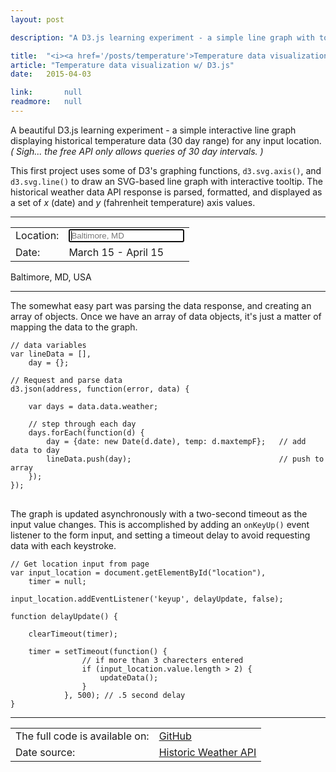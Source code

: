 ```yaml
---
layout: post

description: "A D3.js learning experiment - a simple line graph with tooltip, displaying (30 day range) historical temperature data for any input location."

title:  "<i><a href='/posts/temperature'>Temperature data visualization</a></i>"
article: "Temperature data visualization w/ D3.js"
date:   2015-04-03

link:       null
readmore:   null
---
```


A beautiful D3.js learning experiment - a simple interactive line graph displaying historical temperature data (30 day range) for any input location. *( Sigh... the free API only allows queries of 30 day intervals. )*

This first project uses some of D3's graphing functions, <code>d3.svg.axis()</code>, and <code>d3.svg.line()</code> to draw an SVG-based line graph with interactive tooltip. The historical weather data API response is parsed, formatted, and displayed as a set of <i>x</i> (date) and <i>y</i> (fahrenheit temperature) axis values.

<hr class="dash">

<table class="width-800px">
  <tr>
    <td>Location:</td>
    <td><input type="text" id="location" name="location" onkeyup="delayUpdate()" onchange="updateData()" placeholder="Baltimore, MD" required autofocus></td>     
  </tr>
  <tr>
    <td>Date:</td>      
    <td><span id="previous-date">March 15</span> - <span id="current-date">April 15</span></td>
  </tr>
</table>

<p id="location_display">Baltimore, MD, USA</p>

<div id="graph"></div>

<hr class="dash margin-bottom-30px">

The somewhat easy part was parsing the data response, and creating an array of objects. Once we have an array of data objects, it's just a matter of mapping the data to the graph.

<pre class="code-block">
<code>// data variables
var lineData = [],
    day = {};

// Request and parse data
d3.json(address, function(error, data) {

    var days = data.data.weather;

    // step through each day
    days.forEach(function(d) {
        day = {date: new Date(d.date), temp: d.maxtempF};   // add data to day
        lineData.push(day);                                 // push to array
    });
});
</code>
</pre>

The graph is updated asynchronously with a two-second timeout as the input value changes. This is accomplished by adding an <code>onKeyUp()</code> event listener to the form input, and setting a timeout delay to avoid requesting data with each keystroke.

<pre class="code-block">
<code>// Get location input from page
var input_location = document.getElementById("location"),
    timer = null;

input_location.addEventListener('keyup', delayUpdate, false);

function delayUpdate() {

    clearTimeout(timer);

    timer = setTimeout(function() {
                // if more than 3 charecters entered
                if (input_location.value.length > 2) {
                    updateData();
                }
            }, 500); // .5 second delay
}</code>
</pre>

<hr class="dash">

<table class="width-400px">
  <tr>
    <td>The full code is available on:</td>
    <td><a href="https://github.com/kylesb/static/tree/master/JavaScript/temperature-graph">GitHub</a></td>     
  </tr>
  <tr>
    <td>Date source:</td>      
    <td><a href="http://www.worldweatheronline.com/api/docs/historical-weather-api.aspx">Historic Weather API</a></td>
  </tr>
</table>

<!-- scripts for this page -->
<script type="text/javascript" src="/js/posts/temperature/temperature.js"></script>
<!-- / scripts -->

<!-- initialize -->
<script>
    // append CSS for this page to the <head>
    var linkElement = document.createElement("link");
    linkElement.rel = "stylesheet";
    linkElement.href = "/css/posts/temperature/temperature.css";
    // append CSS file
    document.head.appendChild(linkElement);
</script>
<!-- / initialize -->
